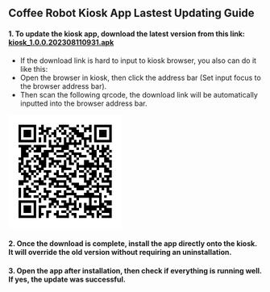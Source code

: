 ## Coffee Robot Kiosk App Lastest Updating Guide

#### 1. To update the kiosk app, download the latest version from this link: [kiosk_1.0.0.202308110931.apk](https://raw.githubusercontent.com/HestiaTeam/Docs/main/Kiosk/Files/1.0.0.202308110931.apk)

- If the download link is hard to input to kiosk browser, you also can do it like this:
- Open the browser in kiosk, then click the address bar (Set input focus to the browser address bar).
- Then scan the following qrcode, the download link will be automatically inputted into the browser address bar.

![](https://raw.githubusercontent.com/HestiaTeam/Docs/main/Kiosk/Files/kiosk.png)

#### 2. Once the download is complete, install the app directly onto the kiosk. It will override the old version without requiring an uninstallation.
#### 3. Open the app after installation, then check if everything is running well. If yes, the update was successful.
